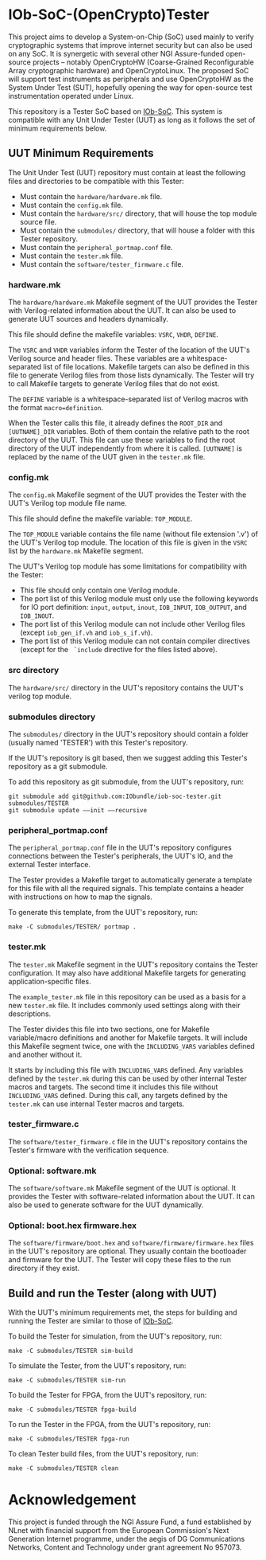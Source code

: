 # IOb-SoC-(OpenCrypto)Tester

This project aims to develop a System-on-Chip (SoC) used mainly to verify cryptographic systems that improve internet security but can also be used on any SoC. It is synergetic with several other NGI Assure-funded open-source projects – notably OpenCryptoHW (Coarse-Grained Reconfigurable Array cryptographic hardware) and OpenCryptoLinux. The proposed SoC will support test instruments as peripherals and use OpenCryptoHW as the System Under Test (SUT), hopefully opening the way for open-source test instrumentation operated under Linux.

This repository is a Tester SoC based on [IOb-SoC](https://github.com/IObundle/iob-soc).
This system is compatible with any Unit Under Tester (UUT) as long as it follows the set of minimum requirements below.

## UUT Minimum Requirements

The Unit Under Test (UUT) repository must contain at least the following files and directories to be compatible with this Tester:
- Must contain the `hardware/hardware.mk` file. 
- Must contain the `config.mk` file. 
- Must contain the `hardware/src/` directory, that will house the top module source file.
- Must contain the `submodules/` directory, that will house a folder with this Tester repository.
- Must contain the `peripheral_portmap.conf` file.
- Must contain the `tester.mk` file.
- Must contain the `software/tester_firmware.c` file.
    
### hardware.mk

The `hardware/hardware.mk` Makefile segment of the UUT provides the Tester with Verilog-related information about the UUT. It can also be used to generate UUT sources and headers dynamically.

This file should define the makefile variables: `VSRC`, `VHDR`, `DEFINE`.

The `VSRC` and `VHDR` variables inform the Tester of the location of the UUT's Verilog source and header files. These variables are a whitespace-separated list of file locations.
Makefile targets can also be defined in this file to generate Verilog files from those lists dynamically. The Tester will try to call Makefile targets to generate Verilog files that do not exist.

The `DEFINE` variable is a whitespace-separated list of Verilog macros with the format `macro=definition`.

When the Tester calls this file, it already defines the `ROOT_DIR` and `[UUTNAME]_DIR` variables. Both of them contain the relative path to the root directory of the UUT. This file can use these variables to find the root directory of the UUT independently from where it is called.
`[UUTNAME]` is replaced by the name of the UUT given in the `tester.mk` file.

### config.mk

The `config.mk` Makefile segment of the UUT provides the Tester with the UUT's Verilog top module file name.

This file should define the makefile variable: `TOP_MODULE`.

The `TOP_MODULE` variable contains the file name (without file extension '.v') of the UUT's Verilog top module. The location of this file is given in the `VSRC` list by the `hardware.mk` Makefile segment.

The UUT's Verilog top module has some limitations for compatibility with the Tester:
- This file should only contain one Verilog module.
- The port list of this Verilog module must only use the following keywords for IO port definition: `input`, `output`, `inout`, `IOB_INPUT`, `IOB_OUTPUT`, and `IOB_INOUT`.
- The port list of this Verilog module can not include other Verilog files (except `iob_gen_if.vh` and `iob_s_if.vh`).
- The port list of this Verilog module can not contain compiler directives (except for the `` `include`` directive for the files listed above).

### src directory

The `hardware/src/` directory in the UUT's repository contains the UUT's verilog top module.

### submodules directory

The `submodules/` directory in the UUT's repository should contain a folder (usually named 'TESTER') with this Tester's repository.

If the UUT's repository is git based, then we suggest adding this Tester's repository as a git submodule.

To add this repository as git submodule, from the UUT's repository, run:
```
git submodule add git@github.com:IObundle/iob-soc-tester.git submodules/TESTER
git submodule update ––init ––recursive
```

### peripheral\_portmap.conf

The `peripheral_portmap.conf` file in the UUT's repository configures connections between the Tester's peripherals, the UUT's IO, and the external Tester interface.

The Tester provides a Makefile target to automatically generate a template for this file with all the required signals. 
This template contains a header with instructions on how to map the signals.

To generate this template, from the UUT's repository, run:
```
make -C submodules/TESTER/ portmap .
```

### tester.mk

The `tester.mk` Makefile segment in the UUT's repository contains the Tester configuration. It may also have additional Makefile targets for generating application-specific files.

The `example_tester.mk` file in this repository can be used as a basis for a new `tester.mk` file. 
It includes commonly used settings along with their descriptions.

The Tester divides this file into two sections, one for Makefile variable/macro definitions and another for Makefile targets.
It will include this Makefile segment twice, one with the `INCLUDING_VARS` variables defined and another without it.

It starts by including this file with `INCLUDING_VARS` defined. Any variables defined by the `tester.mk` during this can be used by other internal Tester macros and targets.
The second time it includes this file without `INCLUDING_VARS` defined. During this call, any targets defined by the `tester.mk` can use internal Tester macros and targets.

### tester\_firmware.c

The `software/tester_firmware.c` file in the UUT's repository contains the Tester's firmware with the verification sequence.

### Optional: software.mk

The `software/software.mk` Makefile segment of the UUT is optional. It provides the Tester with software-related information about the UUT. It can also be used to generate software for the UUT dynamically.

### Optional: boot.hex firmware.hex

The `software/firmware/boot.hex` and `software/firmware/firmware.hex` files in the UUT's repository are optional.
They usually contain the bootloader and firmware for the UUT. The Tester will copy these files to the run directory if they exist.

## Build and run the Tester (along with UUT)

With the UUT's minimum requirements met, the steps for building and running the Tester are similar to those of [IOb-SoC](https://github.com/IObundle/iob-soc).

To build the Tester for simulation, from the UUT's repository, run:
```
make -C submodules/TESTER sim-build
```

To simulate the Tester, from the UUT's repository, run:
```
make -C submodules/TESTER sim-run
```

To build the Tester for FPGA, from the UUT's repository, run:
```
make -C submodules/TESTER fpga-build
```

To run the Tester in the FPGA, from the UUT's repository, run:
```
make -C submodules/TESTER fpga-run
```

To clean Tester build files, from the UUT's repository, run:
```
make -C submodules/TESTER clean
```

# Acknowledgement
This project is funded through the NGI Assure Fund, a fund established by NLnet
with financial support from the European Commission's Next Generation Internet
programme, under the aegis of DG Communications Networks, Content and Technology
under grant agreement No 957073.

